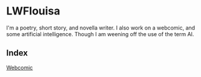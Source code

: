 # LWFlouisa
I'm a poetry, short story, and novella writer. I also work on a webcomic, and some artificial intelligence. Though I am weening off the use of the term AI.

## Index
[Webcomic](hyper://db569ef604c6f746101f624fd391260346f6b9f090147a5673cd60dc652c0ccb/)
